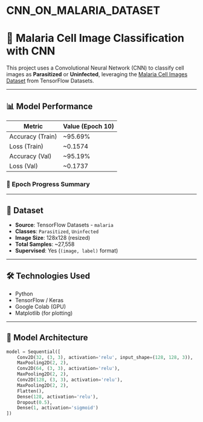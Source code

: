 # CNN_ON_MALARIA_DATASET

# 🦠 Malaria Cell Image Classification with CNN

This project uses a Convolutional Neural Network (CNN) to classify cell images as **Parasitized** or **Uninfected**, leveraging the [Malaria Cell Images Dataset](https://www.tensorflow.org/datasets/catalog/malaria) from TensorFlow Datasets.

---

## 📊 Model Performance

| Metric           | Value (Epoch 10) |
|------------------|------------------|
| Accuracy (Train) | ~95.69%          |
| Loss (Train)     | ~0.1574          |
| Accuracy (Val)   | ~95.19%          |
| Loss (Val)       | ~0.1737          |

### 🧠 Epoch Progress Summary


---

## 🧬 Dataset

- **Source**: TensorFlow Datasets - `malaria`
- **Classes**: `Parasitized`, `Uninfected`
- **Image Size**: 128x128 (resized)
- **Total Samples**: ~27,558
- **Supervised**: Yes (`(image, label)` format)

---

## 🛠️ Technologies Used

- Python
- TensorFlow / Keras
- Google Colab (GPU)
- Matplotlib (for plotting)

---

## 🧱 Model Architecture

```python
model = Sequential([
    Conv2D(32, (3, 3), activation='relu', input_shape=(128, 128, 3)),
    MaxPooling2D(2, 2),
    Conv2D(64, (3, 3), activation='relu'),
    MaxPooling2D(2, 2),
    Conv2D(128, (3, 3), activation='relu'),
    MaxPooling2D(2, 2),
    Flatten(),
    Dense(128, activation='relu'),
    Dropout(0.5),
    Dense(1, activation='sigmoid')
])

